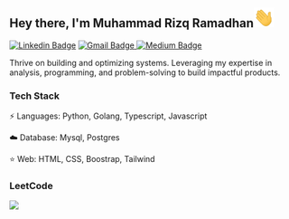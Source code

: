 ## Hey there, I'm Muhammad Rizq Ramadhan<img width=36 height=auto src="https://raw.githubusercontent.com/ABSphreak/ABSphreak/master/gifs/Hi.gif"><br>


<a href="https://www.linkedin.com/in/rizqramadhan/">
<img alt="Linkedin Badge" src="https://img.shields.io/badge/-rizqramadhan-blue?style=flat-square&amp;logo=Linkedin&amp;logoColor=white&amp;link=https://www.linkedin.com/in/rizqramadhan/" style="max-width: 100%;"></a>

<a href="mailto:rizq.ramadhan17@gmail.com">
<img alt="Gmail Badge" src="https://img.shields.io/badge/-rizq.ramadhan17@gmail.com-red?style=flat-square&amp;logo=Gmail&amp;logoColor=white&amp;link=mailto:rizq.ramadhan17@gmail.com" style="max-width: 100%;">
</a>

<a href="https://medium.com/@rizq.ramadhan17">
<img alt="Medium Badge" src="https://img.shields.io/badge/-rizq.ramadhan17-black?style=flat-square&amp;logo=Medium&amp;logoColor=white&amp;link=https://medium.com/@rizq.ramadhan17" style="max-width: 100%;">
</a>

<p></p>

<p>
  Thrive on building and optimizing systems. Leveraging my expertise in analysis, programming, and problem-solving to build impactful products.
</p>

<h3>Tech Stack</h3>
  <p>
    ⚡ Languages: Python, Golang, Typescript, Javascript
  </p>
  <p>
    ☁️ Database: Mysql, Postgres
  </p>
  <p>
    ⭐ Web: HTML, CSS, Boostrap, Tailwind
  </p>

<h3>LeetCode</h3>
<img src="https://leetcard.jacoblin.cool/egrizq" style="max-width=100%;">
